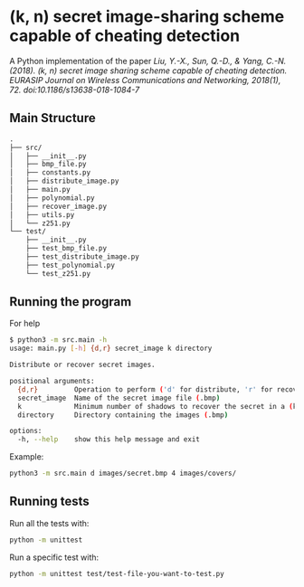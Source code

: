 # (k, n) secret image-sharing scheme capable of cheating detection

A Python implementation of the paper *Liu, Y.-X., Sun, Q.-D., & Yang, C.-N. (2018). (k, n) secret image sharing scheme capable of cheating detection. EURASIP Journal on Wireless Communications and Networking, 2018(1), 72. doi:10.1186/s13638-018-1084-7*

## Main Structure 

```txt
.
├── src/
│   ├── __init__.py
│   ├── bmp_file.py
│   ├── constants.py
│   ├── distribute_image.py
│   ├── main.py
│   ├── polynomial.py
│   ├── recover_image.py
│   ├── utils.py
│   └── z251.py
└── test/
    ├── __init__.py
    ├── test_bmp_file.py
    ├── test_distribute_image.py
    ├── test_polynomial.py
    └── test_z251.py
```


## Running the program

For help

```bash
$ python3 -m src.main -h
usage: main.py [-h] {d,r} secret_image k directory

Distribute or recover secret images.

positional arguments:
  {d,r}         Operation to perform ('d' for distribute, 'r' for recover)
  secret_image  Name of the secret image file (.bmp)
  k             Minimum number of shadows to recover the secret in a (k, n) scheme
  directory     Directory containing the images (.bmp)

options:
  -h, --help    show this help message and exit
```

Example:

```bash
python3 -m src.main d images/secret.bmp 4 images/covers/
```

## Running tests

Run all the tests with:

```bash
python -m unittest
```

Run a specific test with:

```bash
python -m unittest test/test-file-you-want-to-test.py
```